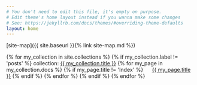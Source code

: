 ```yaml
---
# You don't need to edit this file, it's empty on purpose.
# Edit theme's home layout instead if you wanna make some changes
# See: https://jekyllrb.com/docs/themes/#overriding-theme-defaults
layout: home
---
```


[site-map]({{ site.baseurl }}{% link site-map.md %})

{% for my_collection in site.collections %}
{% if my_collection.label != 'posts' %}
collection: <a href="{{ site.baseurl }}/{{ my_collection.label }}">{{ my_collection.title }}</a>
{% for my_page in my_collection.docs %}
{% if my_page.title != 'Index' %}
&nbsp;&nbsp;&nbsp;&nbsp;&nbsp;<a class="page-link" href="{{ my_page.url | prepend: site.baseurl }}">{{ my_page.title }}</a>
{% endif %}
{% endfor %}
{% endif %}
{% endfor %}


